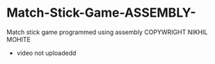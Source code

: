 # Match-Stick-Game-ASSEMBLY-
Match stick game programmed using assembly COPYWRIGHT NIKHIL MOHITE

* video not uploadedd
